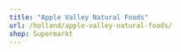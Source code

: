 ```yaml
---
title: "Apple Valley Natural Foods"
url: /holland/apple-valley-natural-foods/
shop: Supermarkt
---
```

